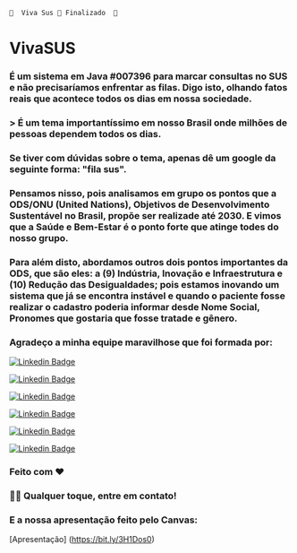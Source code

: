 	🚧  Viva Sus 🚀 Finalizado  🚧

# VivaSUS

### É um sistema em Java #007396 para marcar consultas no SUS e não precisaríamos enfrentar as filas. Digo isto, olhando fatos reais que acontece todos os dias em nossa sociedade.

### > É um tema importantíssimo em nosso Brasil onde milhões de pessoas dependem todos os dias.

### Se tiver com dúvidas sobre o tema, apenas dê um google da seguinte forma: "fila sus".

### Pensamos nisso, pois analisamos em grupo os pontos que a ODS/ONU (United Nations), Objetivos de Desenvolvimento Sustentável no Brasil, propõe ser realizade até 2030. E vimos que a Saúde e Bem-Estar é o ponto forte que atinge todes do nosso grupo.

### Para além disto, abordamos outros dois pontos importantes da ODS, que são eles: a (9) Indústria, Inovação e Infraestrutura e (10) Redução das Desigualdades; pois estamos inovando um sistema que já se encontra instável e quando o paciente fosse realizar o cadastro poderia informar desde Nome Social, Pronomes que gostaria que fosse tratade e gênero.

### Agradeço a minha equipe maravilhose que foi formada por: 

[![Linkedin Badge](https://img.shields.io/badge/Scarlatt-Luz-red&link=https://www.linkedin.com/in/scarlatt-luz/)](https://www.linkedin.com/in/scarlatt-luz/) 

[![Linkedin Badge](https://img.shields.io/badge/Bianca-Pi%C3%B1a-brightgreen&link=https://www.linkedin.com/in/biancapi%C3%B1alins/)](https://www.linkedin.com/in/biancapi%C3%B1alins/) 

[![Linkedin Badge](https://img.shields.io/badge/Karen%20Gabrieli-Viana%20-orange&link=https://www.linkedin.com/in/karen-gabrieli-viana/)](https://www.linkedin.com/in/karen-gabrieli-viana/) 

[![Linkedin Badge](https://img.shields.io/badge/Sabrina-Moura-lightgrey&link=https://www.linkedin.com/in/sabrinamouragandra/)](https://www.linkedin.com/in/sabrinamouragandra/) 

[![Linkedin Badge](https://img.shields.io/badge/Vit%C3%B3ria-Oliveira-blue&link=https://www.linkedin.com/in/vit%C3%B3ria-santos-oliveira-she-her-53755b189/)](https://www.linkedin.com/in/vit%C3%B3ria-santos-oliveira-she-her-53755b189/) 

[![Linkedin Badge](https://img.shields.io/badge/William-Santos-yellowgreen&link=https://www.linkedin.com/in/williamrsh/)](https://www.linkedin.com/in/williamrsh/) 

### Feito com ❤️ 

### 👋🏽 Qualquer toque, entre em contato!

### E a nossa apresentação feito pelo Canvas:

[Apresentação] (https://bit.ly/3H1Dos0)
